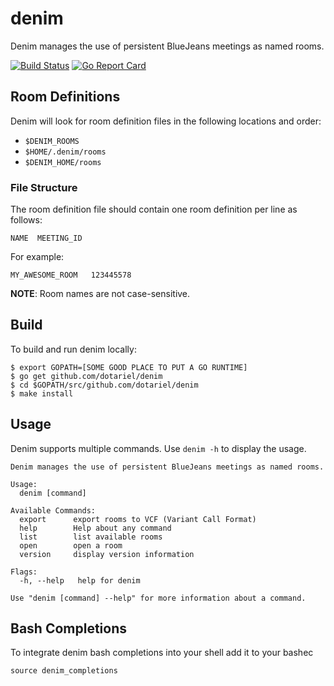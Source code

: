 # denim

Denim manages the use of persistent BlueJeans meetings as named rooms.

[![Build Status](https://travis-ci.org/dotariel/denim.svg?branch=master)](https://travis-ci.org/dotariel/denim)
[![Go Report Card](https://goreportcard.com/badge/github.com/dotariel/denim)](https://goreportcard.com/report/github.com/dotariel/denim)

## Room Definitions

Denim will look for room definition files in the following locations and order:

* `$DENIM_ROOMS`
* `$HOME/.denim/rooms`
* `$DENIM_HOME/rooms`

### File Structure

The room definition file should contain one room definition per line as follows:

```
NAME  MEETING_ID
```

For example:

```
MY_AWESOME_ROOM   123445578
```

**NOTE**: Room names are not case-sensitive.

## Build

To build and run denim locally:

```
$ export GOPATH=[SOME GOOD PLACE TO PUT A GO RUNTIME]
$ go get github.com/dotariel/denim
$ cd $GOPATH/src/github.com/dotariel/denim
$ make install
```

## Usage

Denim supports multiple commands. Use `denim -h` to display the usage.

```
Denim manages the use of persistent BlueJeans meetings as named rooms.

Usage:
  denim [command]

Available Commands:
  export      export rooms to VCF (Variant Call Format)
  help        Help about any command
  list        list available rooms
  open        open a room
  version     display version information

Flags:
  -h, --help   help for denim

Use "denim [command] --help" for more information about a command.
```

## Bash Completions

To integrate denim bash completions into your shell add it to your bashec

    source denim_completions
